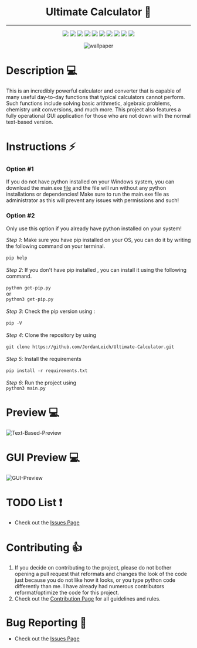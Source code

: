 <h1 align="center">
    Ultimate Calculator 🔢
</h1>
<hr>
<p align="center">
    <img src="https://img.shields.io/github/license/jordanleich/ultimate-calculator">
    <img src="https://img.shields.io/github/contributors/jordanleich/ultimate-calculator">
    <img src="https://img.shields.io/badge/-Outstanding-brightgreen">    
    <img src="https://img.shields.io/github/languages/code-size/JordanLeich/Ultimate-Calculator">    
    <img src="https://img.shields.io/github/repo-size/JordanLeich/Ultimate-Calculator"> 
    <img src="https://img.shields.io/tokei/lines/github/JordanLeich/Ultimate-Calculator">
    <img src="https://img.shields.io/github/stars/jordanleich/ultimate-calculator?style=socialhttps://img.shields.io/tokei/lines/github/JordanLeich/Ultimate-Calculator?label=lines%20of%20code"> 
    <img src="https://img.shields.io/github/stars/jordanleich?label=user%20stars&style=social"> 
    <img src="https://img.shields.io/github/v/release/jordanleich/ultimate-calculator?include_prereleases"> 
    <img src="https://img.shields.io/github/last-commit/jordanleich/ultimate-calculator">    
</p>

<p align="center">
    <img src="images/gif.gif" alt="wallpaper">
</p>


# Description 💻
This is an incredibly powerful calculator and converter that is capable of many useful day-to-day functions that typical calculators cannot perform. Such functions include solving basic arithmetic, algebraic problems, chemistry unit conversions, and much more. This project also features a fully operational GUI application for those who are not down with the normal text-based version.

# Instructions ⚡
### Option #1
If you do not have python installed on your Windows system, you can download the main.exe [file](https://github.com/JordanLeich/Ultimate-Calculator/blob/main/main.exe) and the file will run without any python installations or dependencies! Make sure to run the main.exe file as administrator as this will prevent any issues with permissions and such!

### Option #2
Only use this option if you already have python installed on your system!

  *Step 1*:
    Make sure you have pip installed on your OS, you can do it by writing the following command on your terminal.<br/><br/>
    ```
    pip help
    ```<br/><br/>
   *Step 2*:
    If you don't have pip installed , you can install it using the following command.<br/><br/>
    ```
    python get-pip.py
    ```
    <br/>or <br/>
    ```
    python3 get-pip.py
    ```<br/><br/>
   *Step 3*:
    Check the pip version using :<br/><br/>
    ```
    pip -V
    ```<br/><br/>
    *Step 4*:
      Clone the repository by using <br/><br/>
      ```
      git clone https://github.com/JordanLeich/Ultimate-Calculator.git
      ```<br/><br/>
     *Step 5*:
      Install the requirements<br/><br/>
      ```
      pip install -r requirements.txt
      ```<br/><br/>
     *Step 6*:
      Run the project using<br/>
      ```
      python3 main.py
      ```

# Preview 💻
![Text-Based-Preview](images/textbaseddemo.gif "Text Based Preview")

# GUI Preview 💻
![GUI-Preview](images/guibaseddemo.gif "GUI Preview")

# TODO List ❗ 
- Check out the [Issues Page](https://github.com/JordanLeich/Ultimate-Calculator/issues/1)

# Contributing 👍
1. If you decide on contributing to the project, please do not bother opening a pull request that reformats and changes the look of the code just because you do not like how it looks, or you type python code differently than me. I have already had numerous contributors reformat/optimize the code for this project. 
1. Check out the [Contribution Page](https://github.com/JordanLeich/Ultimate-Calculator/blob/main/CONTRIBUTING.md) for all guidelines and rules.

# Bug Reporting 🐞
- Check out the [Issues Page](https://github.com/JordanLeich/Ultimate-Calculator/issues/7)
